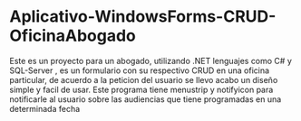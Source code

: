 # Aplicativo-WindowsForms-CRUD-OficinaAbogado
 Este es un proyecto para un abogado, utilizando .NET lenguajes como C# y SQL-Server , es un formulario con su respectivo CRUD en una oficina particular, de acuerdo a la peticion del usuario se llevo acabo un diseño simple y facil de usar.  Este programa tiene menustrip y notifyicon para notificarle al usuario sobre las audiencias que tiene programadas en una determinada fecha
